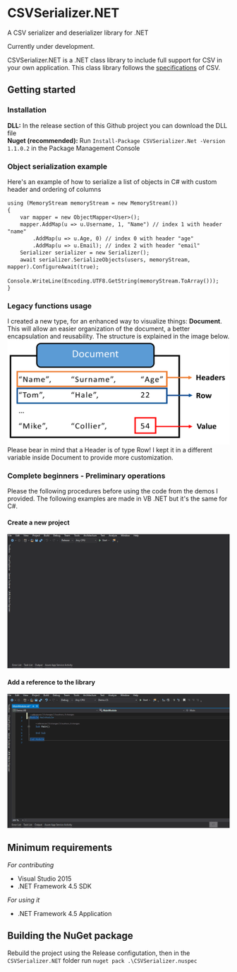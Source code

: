 # CSVSerializer.NET
A CSV serializer and deserializer library for .NET

Currently under development.

CSVSerializer.NET is a .NET class library to include full support for CSV in your own application.
This class library follows the [specifications](https://www.ietf.org/rfc/rfc4180.txt) of CSV.

<h2>Getting started</h2>

<h3>Installation</h3>
<b>DLL:</b> In the release section of this Github project you can download the DLL file <br/>
<b>Nuget (recommended):</b> Run <code>Install-Package CSVSerializer.Net -Version 1.1.0.2</code> in the Package Management Console

<h3>Object serialization example</h3>
Here's an example of how to serialize a list of objects in C# with custom header and ordering of columns

```
using (MemoryStream memoryStream = new MemoryStream())
{
    var mapper = new ObjectMapper<User>();
    mapper.AddMap(u => u.Username, 1, "Name") // index 1 with header "name"
        .AddMap(u => u.Age, 0) // index 0 with header "age"
        .AddMap(u => u.Email); // index 2 with header "email"
    Serializer serializer = new Serializer();
    await serializer.SerializeObjects(users, memoryStream, mapper).ConfigureAwait(true);
    Console.WriteLine(Encoding.UTF8.GetString(memoryStream.ToArray()));
}
```

<h3>Legacy functions usage</h3>
I created a new type, for an enhanced way to visualize things: <strong>Document</strong>. This will allow an easier organization of the document, a better encapsulation and reusability. The structure is explained in the image below.
<img src="https://raw.githubusercontent.com/LucaMozzo/CSVSerializer.NET/master/ReadmeImages/Document-format.png" />
Please bear in mind that a Header is of type Row! I kept it in a different variable inside Document to provide more customization.
<h3>Complete beginners - Preliminary operations</h3>
Please the following procedures before using the code from the demos I provided. The following examples are made in VB .NET but it's the same for C#.
<h4>Create a new project</h4>
<img src="https://raw.githubusercontent.com/LucaMozzo/CSVSerializer.NET/master/ReadmeImages/usage-step1.gif" />
<h4>Add a reference to the library</h4>
<img src="https://raw.githubusercontent.com/LucaMozzo/CSVSerializer.NET/master/ReadmeImages/usage-step2.gif" />

<h2>Minimum requirements</h2>
<i>For contributing</i>
<ul>
<li>Visual Studio 2015</li>
<li>.NET Framework 4.5 SDK</li>
</ul>
<i>For using it</i>
<ul>
<li>.NET Framework 4.5 Application</li>
</ul>

<h2>Building the NuGet package</h2>
Rebuild the project using the Release configutation, then in the <code>CSVSerializer.NET</code> folder run <code>nuget pack .\CSVSerializer.nuspec</code>
